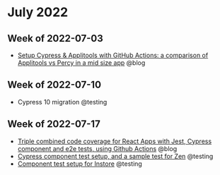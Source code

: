 # July 2022

## Week of 2022-07-03

- [Setup Cypress & Applitools with GitHub Actions: a comparison of Applitools vs Percy in a mid size app](https://dev.to/muratkeremozcan/setup-cypress-applitools-with-github-actions-a-comparison-of-applitools-vs-percy-in-a-mid-size-app-43ij) @blog

## Week of 2022-07-10

- Cypress 10 migration @testing

## Week of 2022-07-17

- [Triple combined code coverage for React Apps with Jest, Cypress component and e2e tests, using Github Actions](https://dev.to/muratkeremozcan/triple-combined-code-coverage-for-react-apps-with-jest-cypress-component-and-e2e-tests-using-github-actions-1icc) @blog
- [Cypress component test setup, and a sample test for Zen](https://github.com/helloextend/client/pull/4463) @testing
- [Component test setup for Instore](https://github.com/helloextend/client/pull/4490) @testing
